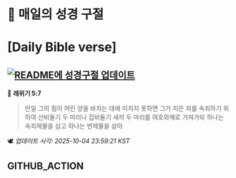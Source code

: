 # 🙏 매일의 성경 구절
# [Daily Bible verse]
## [![README에 성경구절 업데이트](https://github.com/DONGSUKA/first_test/actions/workflows/update-readme-bible.yml/badge.svg)](https://github.com/DONGSUKA/first_test/actions/workflows/update-readme-bible.yml)
<!-- START_BIBLE_VERSE -->
📖 **레위기 5:7**
> 만일 그의 힘이 어린 양을 바치는 데에 미치지 못하면 그가 지은 죄를 속죄하기 위하여 산비둘기 두 마리나 집비둘기 새끼 두 마리를 여호와께로 가져가되 하나는 속죄제물을 삼고 하나는 번제물을 삼아

🕊️ _업데이트 시각: 2025-10-04 23:59:21 KST_
  <!-- END_BIBLE_VERSE -->
## GITHUB_ACTION
